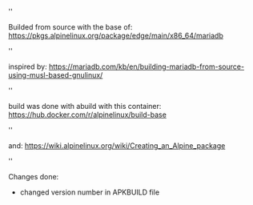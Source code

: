 
''

Builded from source with the base of:
https://pkgs.alpinelinux.org/package/edge/main/x86_64/mariadb

''

inspired by:
https://mariadb.com/kb/en/building-mariadb-from-source-using-musl-based-gnulinux/

''

build was done with abuild with this container:
https://hub.docker.com/r/alpinelinux/build-base

''

and:
https://wiki.alpinelinux.org/wiki/Creating_an_Alpine_package

''

Changes done:

- changed version number in APKBUILD file

